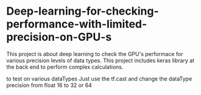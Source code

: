 # Deep-learning-for-checking-performance-with-limited-precision-on-GPU-s
This project is about deep learning to check the GPU's performace for various precision levels of data types. This project includes keras library at the back end to perform complex calculations.





to test on various dataTypes 
 Just use the tf.cast and change the dataType precision from float 16 to 32 or 64

